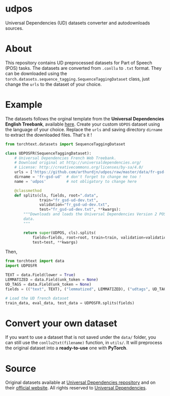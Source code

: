 # udpos
Universal Dependencies (UD) datasets converter and autodownloads sources.

# About

This repository contains UD preprocessed datasets for Part of Speech (POS) tasks. The datasets are converted 
from `.conllu` to `.txt` format. They can be downloaded using the `torch.datasets.sequence_tagging.SequenceTaggingDataset` class, 
just change the `urls` to the dataset of your choice.


# Example

The datasets follows the orginal template from the **Universal Dependencies English Treebank**, available [here](https://bitbucket.org/sivareddyg/public/downloads/en-ud-v2.zip). Create your custom `UDPOS` dataset using the language of your choice.
Replace the `urls` and saving directory `dirname` to extract the downloaded files. That's it !

```python
from torchtext.datasets import SequenceTaggingDataset

class UDPOSFR(SequenceTaggingDataset):
    # Universal Dependencies French Web Treebank.
    # Download original at http://universaldependencies.org/
    # License: http://creativecommons.org/licenses/by-sa/4.0/
    urls = ['https://github.com/arthurdjn/udpos/raw/master/data/fr-gsd-ud-15032020.zip'] # change to the dataset of your choice
    dirname = 'fr-gsd-ud'  # don't forget to change me too !
    name = 'udpos'         # not obligatory to change here

    @classmethod
    def splits(cls, fields, root=".data", 
               train="fr_gsd-ud-dev.txt",
               validation="fr_gsd-ud-dev.txt",
               test="fr_gsd-ud-dev.txt", **kwargs):
        """Downloads and loads the Universal Dependencies Version 2 POS Tagged
        data.
        """

        return super(UDPOS, cls).splits(
            fields=fields, root=root, train=train, validation=validation,
            test=test, **kwargs)
```

Then,
```python
from torchtext import data
import UDPOSFR

TEXT = data.Field(lower = True)
LEMMATIZED = data.Field(unk_token = None)
UD_TAGS = data.Field(unk_token = None)
fields = (("text", TEXT), ("lemmatized", LEMMATIZED), ("udtags", UD_TAGS))

# Load the UD french dataset
train_data, eval_data, test_data = UDPOSFR.splits(fields)
```

# Convert your own dataset

If you want to use a dataset that is not saved under the `data/` folder, you can still use the `conllu2txt(filename)` function, in ``utils/``. It will preprocess the original dataset into a **ready-to-use** one with **PyTorch**. 

# Source

Original datasets available at [Universal Dependencies repository](https://github.com/UniversalDependencies) and on their [official website](https://universaldependencies.org/).
All rights reserved to [Universal Dependencies](https://universaldependencies.org/).
